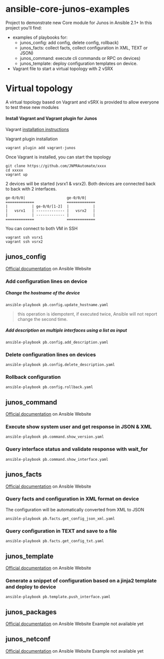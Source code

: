 # ansible-core-junos-examples

Project to demonstrate new Core module for Junos in Ansible 2.1+
In this project you'll find:
- examples of playbooks for:
  - junos_config: add config, delete config, rollback)
  - junos_facts: collect facts, collect configuration in XML, TEXT or JSON)
  - junos_command: execute cli commands or RPC on devices)
  - junos_template: deploy configuration templates on device.
- Vagrant file to start a virtual topology with 2 vSRX

# Virtual topology

A virtual topology based on Vagrant and vSRX is provided to allow everyone
to test these new modules

#### Install Vagrant and Vagrant plugin for Junos

Vagrant [installation instructions](https://www.vagrantup.com/docs/installation/)

Vagrant plugin installation
```
vagrant plugin add vagrant-junos
```

Once Vagrant is installed, you can start the topology
```
git clone https://github.com/JNPRAutomate/xxxx
cd xxxxx
vagrant up
```

2 devices will be started (vsrx1 & vsrx2). Both devices are connected back to back with 2 interfaces.
```
ge-0/0/0|                   ge-0/0/0|    
=============               =============
|           | ge-0/0/[1-2]  |           |
|   vsrx1   | ------------- |   vsrx2   |
|           | ------------- |           |
=============               =============
```

You can connect to both VM in SSH
```
vagrant ssh vsrx1
vagrant ssh vsrx2
```

## junos_config
[Official documentation](https://docs.ansible.com/ansible/junos_config_module.html) on Ansible Website
### Add configuration lines on device
##### Change the hostname of the device
```
ansible-playbook pb.config.update_hostname.yaml
```
> this operation is idempotent, if executed twice, Ansible will not report change the second time.

##### Add description on multiple interfaces using a list as input
```
ansible-playbook pb.config.add_description.yaml
```
### Delete configuration lines on devices
```
ansible-playbook pb.config.delete_description.yaml
```

### Rollback configuration
```
ansible-playbook pb.config.rollback.yaml
```

## junos_command
[Official documentation](https://docs.ansible.com/ansible/junos_command_module.html) on Ansible Website

### Execute show system user and get response in JSON & XML
```
ansible-playbook pb.command.show_version.yaml
```

### Query interface status and validate response with wait_for
```
ansible-playbook pb.command.show_interface.yaml
```

## junos_facts
[Official documentation](https://docs.ansible.com/ansible/junos_facts_module.html) on Ansible Website

### Query facts and configuration in XML format on device
The configuration will be automatically converted from XML to JSON
```
ansible-playbook pb.facts.get_config_json_xml.yaml
```

### Query configuration in TEXT and save to a file
```
ansible-playbook pb.facts.get_config_txt.yaml
```

## junos_template
[Official documentation](https://docs.ansible.com/ansible/junos_template_module.html) on Ansible Website
### Generate a snippet of configuration based on a jinja2 template and deploy to device
```
ansible-playbook pb.template.push_interface.yaml
```

## junos_packages
[Official documentation](https://docs.ansible.com/ansible/junos_template_module.html) on Ansible Website
Example not available yet

## junos_netconf
[Official documentation](https://docs.ansible.com/ansible/junos_template_module.html) on Ansible Website
Example not available yet
